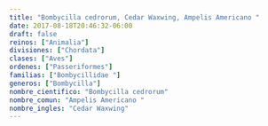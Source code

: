 ```yaml
---
title: "Bombycilla cedrorum, Cedar Waxwing, Ampelis Americano "
date: 2017-08-18T20:46:32-06:00
draft: false
reinos: ["Animalia"]
divisiones: ["Chordata"]
clases: ["Aves"]
ordenes: ["Passeriformes"]
familias: ["Bombycillidae "]
generos: ["Bombycilla"]
nombre_cientifico: "Bombycilla cedrorum"
nombre_comun: "Ampelis Americano "
nombre_ingles: "Cedar Waxwing"
---
```

